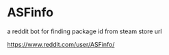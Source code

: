 # ASFinfo
a reddit bot for finding package id from steam store url

https://www.reddit.com/user/ASFinfo/